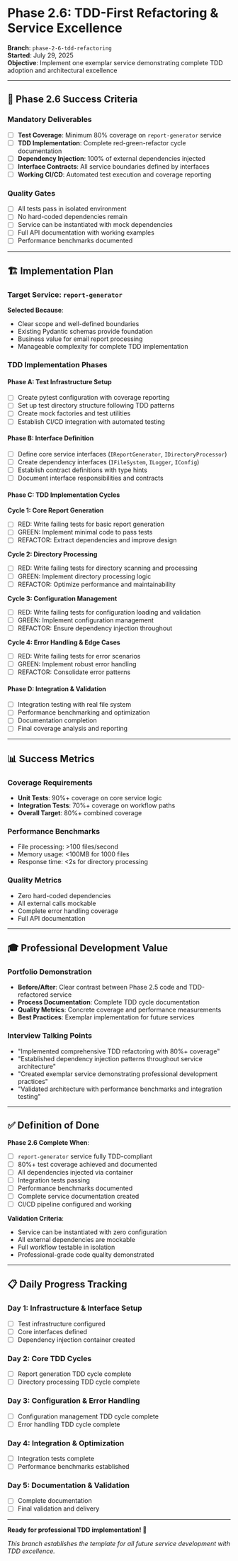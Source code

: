 # Phase 2.6: TDD-First Refactoring & Service Excellence

**Branch**: `phase-2-6-tdd-refactoring`  
**Started**: July 29, 2025  
**Objective**: Implement one exemplar service demonstrating complete TDD adoption and architectural excellence

---

## 🎯 **Phase 2.6 Success Criteria**

### **Mandatory Deliverables**

- [ ] **Test Coverage**: Minimum 80% coverage on `report-generator` service
- [ ] **TDD Implementation**: Complete red-green-refactor cycle documentation
- [ ] **Dependency Injection**: 100% of external dependencies injected
- [ ] **Interface Contracts**: All service boundaries defined by interfaces
- [ ] **Working CI/CD**: Automated test execution and coverage reporting

### **Quality Gates**

- [ ] All tests pass in isolated environment
- [ ] No hard-coded dependencies remain
- [ ] Service can be instantiated with mock dependencies
- [ ] Full API documentation with working examples
- [ ] Performance benchmarks documented

---

## 🏗️ **Implementation Plan**

### **Target Service**: `report-generator`

**Selected Because**:

- Clear scope and well-defined boundaries
- Existing Pydantic schemas provide foundation
- Business value for email report processing
- Manageable complexity for complete TDD implementation

### **TDD Implementation Phases**

#### **Phase A: Test Infrastructure Setup**

- [ ] Create pytest configuration with coverage reporting
- [ ] Set up test directory structure following TDD patterns
- [ ] Create mock factories and test utilities
- [ ] Establish CI/CD integration with automated testing

#### **Phase B: Interface Definition**

- [ ] Define core service interfaces (`IReportGenerator`, `IDirectoryProcessor`)
- [ ] Create dependency interfaces (`IFileSystem`, `ILogger`, `IConfig`)
- [ ] Establish contract definitions with type hints
- [ ] Document interface responsibilities and contracts

#### **Phase C: TDD Implementation Cycles**

**Cycle 1: Core Report Generation**

- [ ] RED: Write failing tests for basic report generation
- [ ] GREEN: Implement minimal code to pass tests
- [ ] REFACTOR: Extract dependencies and improve design

**Cycle 2: Directory Processing**

- [ ] RED: Write failing tests for directory scanning and processing
- [ ] GREEN: Implement directory processing logic
- [ ] REFACTOR: Optimize performance and maintainability

**Cycle 3: Configuration Management**

- [ ] RED: Write failing tests for configuration loading and validation
- [ ] GREEN: Implement configuration management
- [ ] REFACTOR: Ensure dependency injection throughout

**Cycle 4: Error Handling & Edge Cases**

- [ ] RED: Write failing tests for error scenarios
- [ ] GREEN: Implement robust error handling
- [ ] REFACTOR: Consolidate error patterns

#### **Phase D: Integration & Validation**

- [ ] Integration testing with real file system
- [ ] Performance benchmarking and optimization
- [ ] Documentation completion
- [ ] Final coverage analysis and reporting

---

## 📊 **Success Metrics**

### **Coverage Requirements**

- **Unit Tests**: 90%+ coverage on core service logic
- **Integration Tests**: 70%+ coverage on workflow paths
- **Overall Target**: 80%+ combined coverage

### **Performance Benchmarks**

- File processing: >100 files/second
- Memory usage: <100MB for 1000 files
- Response time: <2s for directory processing

### **Quality Metrics**

- Zero hard-coded dependencies
- All external calls mockable
- Complete error handling coverage
- Full API documentation

---

## 🎓 **Professional Development Value**

### **Portfolio Demonstration**

- **Before/After**: Clear contrast between Phase 2.5 code and TDD-refactored service
- **Process Documentation**: Complete TDD cycle documentation
- **Quality Metrics**: Concrete coverage and performance measurements
- **Best Practices**: Exemplar implementation for future services

### **Interview Talking Points**

- "Implemented comprehensive TDD refactoring with 80%+ coverage"
- "Established dependency injection patterns throughout service architecture"
- "Created exemplar service demonstrating professional development practices"
- "Validated architecture with performance benchmarks and integration testing"

---

## ✅ **Definition of Done**

**Phase 2.6 Complete When**:

- [ ] `report-generator` service fully TDD-compliant
- [ ] 80%+ test coverage achieved and documented
- [ ] All dependencies injected via container
- [ ] Integration tests passing
- [ ] Performance benchmarks documented
- [ ] Complete service documentation created
- [ ] CI/CD pipeline configured and working

**Validation Criteria**:

- Service can be instantiated with zero configuration
- All external dependencies are mockable
- Full workflow testable in isolation
- Professional-grade code quality demonstrated

---

## 📋 **Daily Progress Tracking**

### **Day 1**: Infrastructure & Interface Setup

- [ ] Test infrastructure configured
- [ ] Core interfaces defined
- [ ] Dependency injection container created

### **Day 2**: Core TDD Cycles

- [ ] Report generation TDD cycle complete
- [ ] Directory processing TDD cycle complete

### **Day 3**: Configuration & Error Handling

- [ ] Configuration management TDD cycle complete
- [ ] Error handling TDD cycle complete

### **Day 4**: Integration & Optimization

- [ ] Integration tests complete
- [ ] Performance benchmarks established

### **Day 5**: Documentation & Validation

- [ ] Complete documentation
- [ ] Final validation and delivery

---

**Ready for professional TDD implementation! 🚀**

*This branch establishes the template for all future service development with TDD excellence.*
